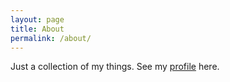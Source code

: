```yaml
---
layout: page
title: About
permalink: /about/
---
```


Just a collection of my things. See my [profile](http://www.joshsthings.com/) here.


[jekyll-organization]: https://github.com/jekyll

